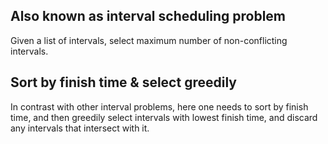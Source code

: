 
## Also known as interval scheduling problem

Given a list of intervals,
select maximum number of non-conflicting intervals.

## Sort by finish time & select greedily

In contrast with other interval problems, here one needs to sort by finish time, and then greedily select intervals with lowest finish time, and discard any intervals that intersect with it.



